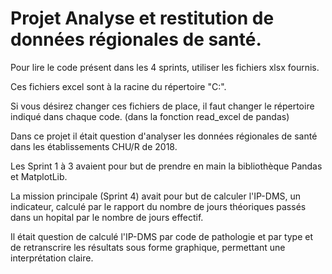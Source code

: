 # Projet Analyse et restitution de données régionales de santé.

Pour lire le code présent dans les 4 sprints, utiliser les fichiers xlsx fournis.

Ces fichiers excel sont à la racine du répertoire "C:".

Si vous désirez changer ces fichiers de place, il faut changer le répertoire indiqué dans chaque code. (dans la fonction read_excel de pandas)



Dans ce projet il était question d'analyser les données régionales de santé dans les établissements CHU/R de 2018.

Les Sprint 1 à 3 avaient pour but de prendre en main la bibliothèque Pandas et MatplotLib.

La mission principale (Sprint 4) avait pour but de calculer l'IP-DMS, un indicateur, calculé par le rapport du nombre de jours théoriques passés dans un hopital par le nombre de jours effectif.

Il était question de calculé l'IP-DMS par code de pathologie et par type et de retranscrire les résultats sous forme graphique, permettant une interprétation claire.
